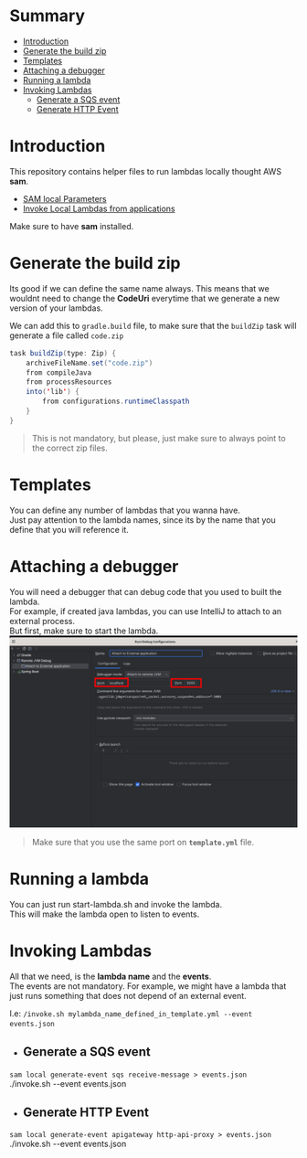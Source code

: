 # Summary

- [Introduction](#Introduction)
- [Generate the build zip](#generate-the-build-zip)
- [Templates](#Templates)
- [Attaching a debugger](#attaching-a-debugger)
- [Running a lambda](#running-a-lambda)
- [Invoking Lambdas](#invoking-lambdas)
    + [Generate a SQS event](#generate-a-sqs-event)
    + [Generate HTTP Event](#generate-http-event)

# Introduction

This repository contains helper files to run lambdas locally thought AWS **sam**.   

- [SAM local Parameters](https://docs.aws.amazon.com/serverless-application-model/latest/developerguide/sam-cli-command-reference-sam-local-start-api.html)
- [Invoke Local Lambdas from applications](https://github.com/aws/aws-sam-cli/issues/260)

Make sure to have **sam** installed.

# Generate the build zip

Its good if we can define the same name always. 
This means that we wouldnt need to change the **CodeUri** everytime that we generate a new version of your lambdas.

We can add this to `gradle.build` file, to make sure that the `buildZip` task will generate a file called `code.zip`
```java
task buildZip(type: Zip) {
    archiveFileName.set("code.zip")
    from compileJava
    from processResources
    into('lib') {
        from configurations.runtimeClasspath
    }
}
```

> This is not mandatory, but please, just make sure to always point to the correct zip files.   

# Templates

You can define any number of lambdas that you wanna have.  
Just pay attention to the lambda names, since its by the name that you define that you will reference it.

# Attaching a debugger

You will need a debugger that can debug code that you used to built the lambda.  
For example, if created java lambdas, you can use IntelliJ to attach to an external process.  
But first, make sure to start the lambda.    
![I](./attach-debugger-to-external-process.png)

> Make sure that you use the same port on **`template.yml`** file.

# Running a lambda

You can just run start-lambda.sh and invoke the lambda.    
This will make the lambda open to listen to events.

# Invoking Lambdas

All that we need, is the **lambda name** and the **events**.   
The events are not mandatory. For example, we might have a lambda that just runs something that does not depend of an external event.

I.e: `/invoke.sh mylambda_name_defined_in_template.yml --event events.json`

- ## Generate a SQS event

`sam local generate-event sqs receive-message > events.json`     
./invoke.sh <lambda that listens for a sqs> --event events.json

- ## Generate HTTP Event

`sam local generate-event apigateway http-api-proxy > events.json`     
./invoke.sh <lambda that wakes up on an http request> --event events.json

